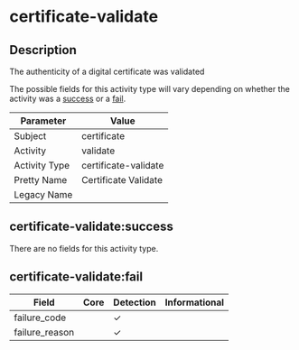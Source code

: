 certificate-validate
====================

Description
-----------
The authenticity of a digital certificate was validated

The possible fields for this activity type will vary depending on whether the activity was a [success](#certificate-validatesuccess) or a [fail](#certificate-validatefail).

| Parameter     | Value                |
| ------------- | -------------------- |
| Subject       | certificate          |
| Activity      | validate             |
| Activity Type | certificate-validate |
| Pretty Name   | Certificate Validate |
| Legacy Name   |                      |

certificate-validate:success
----------------------------

There are no fields for this activity type.


certificate-validate:fail
-------------------------

| Field          | Core | Detection | Informational |
| -------------- | ---- | --------- | ------------- |
| failure_code   |      | &#10003;  |               |
| failure_reason |      | &#10003;  |               |
